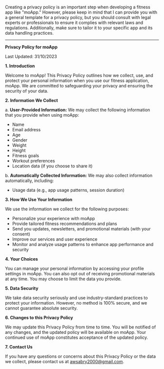 Creating a privacy policy is an important step when developing a fitness app like "moApp." However, please keep in mind that I can provide you with a general template for a privacy policy, but you should consult with legal experts or professionals to ensure it complies with relevant laws and regulations. Additionally, make sure to tailor it to your specific app and its data handling practices.

---

**Privacy Policy for moApp**

Last Updated: 31/10/2023

**1. Introduction**

Welcome to moApp! This Privacy Policy outlines how we collect, use, and protect your personal information when you use our fitness application, moApp. We are committed to safeguarding your privacy and ensuring the security of your data.

**2. Information We Collect**

a. **User-Provided Information:** We may collect the following information that you provide when using moApp:

   - Name
   - Email address
   - Age
   - Gender
   - Weight
   - Height
   - Fitness goals
   - Workout preferences
   - Location data (if you choose to share it)

b. **Automatically Collected Information:** We may also collect information automatically, including:

   - Usage data (e.g., app usage patterns, session duration)

**3. How We Use Your Information**

We use the information we collect for the following purposes:

   - Personalize your experience with moApp
   - Provide tailored fitness recommendations and plans
   - Send you updates, newsletters, and promotional materials (with your consent)
   - Improve our services and user experience
   - Monitor and analyze usage patterns to enhance app performance and security

**4. Your Choices**

You can manage your personal information by accessing your profile settings in moApp. You can also opt out of receiving promotional materials at any time. You may choose to limit the data you provide.

**5. Data Security**

We take data security seriously and use industry-standard practices to protect your information. However, no method is 100% secure, and we cannot guarantee absolute security.

**6. Changes to this Privacy Policy**

We may update this Privacy Policy from time to time. You will be notified of any changes, and the updated policy will be available on moApp. Your continued use of moApp constitutes acceptance of the updated policy.

**7. Contact Us**

If you have any questions or concerns about this Privacy Policy or the data we collect, please contact us at awsabry2000@gmail.com.

